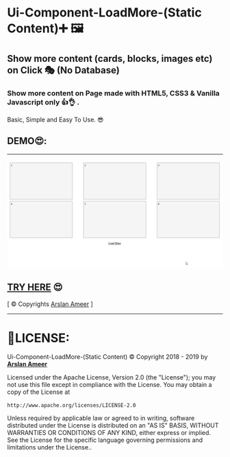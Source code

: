 # Ui-Component-LoadMore-(Static Content)➕ 🖼

## Show more content (cards, blocks, images etc) on Click 🎭 (No Database)

### Show more content on Page made with HTML5, CSS3 & Vanilla Javascript only 👍👌 .

Basic, Simple and Easy To Use. 😎

## DEMO😍:

---

![](demo.gif)

## [TRY HERE](https://arslanameer.github.io/Ui-Component-LoadMore-Static-Content/) 😍

[ © Copyrights [Arslan Ameer](http://www.arslanameer.cf) ]

---

# 🔐LICENSE:

Ui-Component-LoadMore-(Static Content) © Copyright 2018 - 2019 by **[Arslan Ameer](http://www.arslanameer.cf/)**

Licensed under the Apache License, Version 2.0 (the "License");
you may not use this file except in compliance with the License.
You may obtain a copy of the License at

    http://www.apache.org/licenses/LICENSE-2.0

Unless required by applicable law or agreed to in writing, software
distributed under the License is distributed on an "AS IS" BASIS,
WITHOUT WARRANTIES OR CONDITIONS OF ANY KIND, either express or implied.
See the License for the specific language governing permissions and
limitations under the License..
